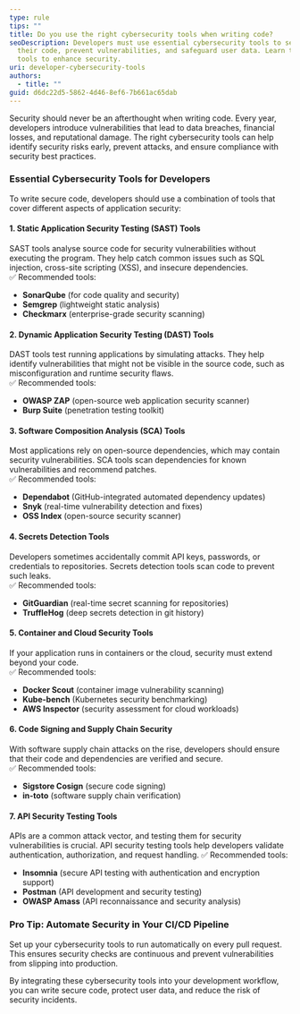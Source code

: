 ```yaml
---
type: rule
tips: ""
title: Do you use the right cybersecurity tools when writing code?
seoDescription: Developers must use essential cybersecurity tools to secure
  their code, prevent vulnerabilities, and safeguard user data. Learn the best
  tools to enhance security.
uri: developer-cybersecurity-tools
authors:
  - title: ""
guid: d6dc22d5-5862-4d46-8ef6-7b661ac65dab
---
```

Security should never be an afterthought when writing code. Every year, developers introduce vulnerabilities that lead to data breaches, financial losses, and reputational damage. The right cybersecurity tools can help identify security risks early, prevent attacks, and ensure compliance with security best practices.

<!--endintro-->

### Essential Cybersecurity Tools for Developers

To write secure code, developers should use a combination of tools that cover different aspects of application security:

#### 1. **Static Application Security Testing (SAST) Tools**  
SAST tools analyse source code for security vulnerabilities without executing the program. They help catch common issues such as SQL injection, cross-site scripting (XSS), and insecure dependencies.  
✅ Recommended tools:  
- **SonarQube** (for code quality and security)  
- **Semgrep** (lightweight static analysis)  
- **Checkmarx** (enterprise-grade security scanning)  

#### 2. **Dynamic Application Security Testing (DAST) Tools**  
DAST tools test running applications by simulating attacks. They help identify vulnerabilities that might not be visible in the source code, such as misconfiguration and runtime security flaws.  
✅ Recommended tools:  
- **OWASP ZAP** (open-source web application security scanner)  
- **Burp Suite** (penetration testing toolkit)  

#### 3. **Software Composition Analysis (SCA) Tools**  
Most applications rely on open-source dependencies, which may contain security vulnerabilities. SCA tools scan dependencies for known vulnerabilities and recommend patches.  
✅ Recommended tools:  
- **Dependabot** (GitHub-integrated automated dependency updates)  
- **Snyk** (real-time vulnerability detection and fixes)  
- **OSS Index** (open-source security scanner)  

#### 4. **Secrets Detection Tools**  
Developers sometimes accidentally commit API keys, passwords, or credentials to repositories. Secrets detection tools scan code to prevent such leaks.  
✅ Recommended tools:  
- **GitGuardian** (real-time secret scanning for repositories)  
- **TruffleHog** (deep secrets detection in git history)  

#### 5. **Container and Cloud Security Tools**  
If your application runs in containers or the cloud, security must extend beyond your code.  
✅ Recommended tools:  
- **Docker Scout** (container image vulnerability scanning)  
- **Kube-bench** (Kubernetes security benchmarking)  
- **AWS Inspector** (security assessment for cloud workloads)  

#### 6. **Code Signing and Supply Chain Security**  
With software supply chain attacks on the rise, developers should ensure that their code and dependencies are verified and secure.  
✅ Recommended tools:  
- **Sigstore Cosign** (secure code signing)  
- **in-toto** (software supply chain verification)

#### 7. **API Security Testing Tools**
APIs are a common attack vector, and testing them for security vulnerabilities is crucial. API security testing tools help developers validate authentication, authorization, and request handling.
✅ Recommended tools:
- **Insomnia** (secure API testing with authentication and encryption support)
- **Postman** (API development and security testing)
- **OWASP Amass** (API reconnaissance and security analysis)

### Pro Tip: Automate Security in Your CI/CD Pipeline  
Set up your cybersecurity tools to run automatically on every pull request. This ensures security checks are continuous and prevent vulnerabilities from slipping into production.

By integrating these cybersecurity tools into your development workflow, you can write secure code, protect user data, and reduce the risk of security incidents.
